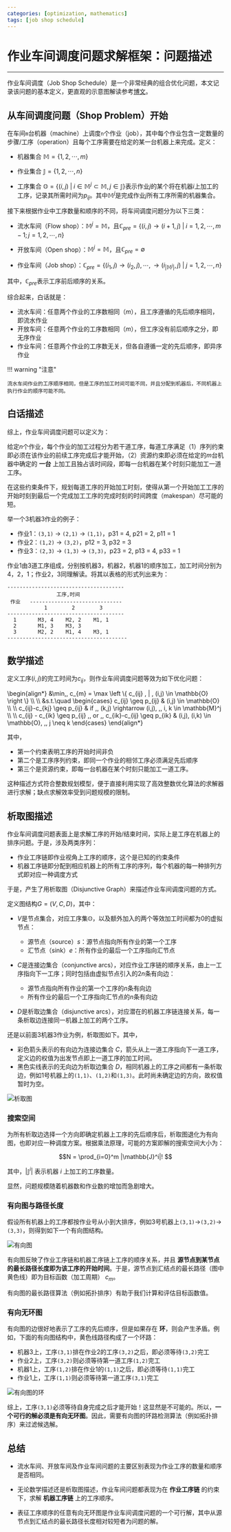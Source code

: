 ```yaml
---
categories: [optimization, mathematics]
tags: [job shop schedule]
---
```


# 作业车间调度问题求解框架：问题描述

---

作业车间调度（Job Shop Schedule）是一个非常经典的组合优化问题，本文记录该问题的基本定义，更直观的示意图解读参考[博文](https://blog.csdn.net/wangzhenyang2/article/details/109046960?spm=1001.2014.3001.5506)。


## 从车间调度问题（Shop Problem）开始

在车间`m`台机器（machine）上调度`n`个作业（job），其中每个作业包含一定数量的步骤/工序（operation）且每个工序需要在给定的某一台机器上来完成。定义：

- 机器集合 $\mathbb{M} = \left \{ 1, 2, \cdots, m \right \}$

- 作业集合 $\mathbb{J} = \left \{ 1, 2, \cdots, n \right \}$

- 工序集合 $\mathbb{O} = \left \{ (i, j) \; | \; i \in \mathbb{M}^j \subset \mathbb{M}, j \in \mathbb{J} \right \}$表示作业$j$的某个将在机器$i$上加工的工序，记录其所需时间为$p_{ij}$。其中$\mathbb{M}^j$是完成作业$j$所有工序所需的机器集合。

接下来根据作业中工序数量和顺序的不同，将车间调度问题分为以下三类：

- 流水车间（Flow shop）：$\mathbb{M}^j=\mathbb{M}$，且$\mathbb{C}_{pre}=\left\{(i, j) \rightarrow (i+1, j)\;|\; i=1,2,\cdots,m−1; j=1,2,\cdots,n \right\}$

- 开放车间（Open shop）：$\mathbb{M}^j=\mathbb{M}$，且$\mathbb{C}_{pre}=\emptyset$

- 作业车间（Job shop）：$\mathbb{C}_{pre}=\left\{ (i_1,j) \rightarrow (i_2,j), \cdots, \rightarrow (i_{|\mathbb{M}^j|}, j) \;|\; j=1,2,\cdots,n \right\}$


其中，$\mathbb{C}_{pre}$表示工序前后顺序的关系。

综合起来，白话就是：

- 流水车间：任意两个作业的工序数相同（$m$），且工序遵循的先后顺序相同，即流水作业
- 开放车间：任意两个作业的工序数相同（$m$），但工序没有前后顺序之分，即无序作业
- 作业车间：任意两个作业的工序数无关，但各自遵循一定的先后顺序，即异序作业


!!! warning "注意"

    流水车间作业的工序顺序相同，但是工序的加工时间可能不同，并且分配到机器后，不同机器上执行作业的顺序可能不同。


## 白话描述

综上，作业车间调度问题可以定义为：

给定$n$个作业，每个作业的加工过程分为若干道工序，每道工序满足（1）序列约束即必须在该作业的前续工序完成后才能开始，（2）资源约束即必须在给定的$m$台机器中确定的 **一台** 上加工且独占该时间段，即每一台机器在某个时刻只能加工一道工序。

在这些约束条件下，规划每道工序的开始加工时刻，使得从第一个开始加工工序的开始时刻到最后一个完成加工工序的完成时刻的时间跨度（makespan）尽可能的短。

举一个3机器3作业的例子：

- 作业1：`(3,1)` -> `(2,1)` -> `(1,1)`，p31 = 4, p21 = 2, p11 = 1
- 作业2：`(1,2)` -> `(3,2)`，p12 = 3, p32 = 3
- 作业3：`(2,3)` -> `(1,3)` -> `(3,3)`，p23 = 2, p13 = 4, p33 = 1

作业1由3道工序组成，分别按机器3，机器2，机器1的顺序加工，加工时间分别为4，2，1；作业2，3同理解读。将其以表格的形式列出来为：

```
--------------------------------------
                工序,时间
 作业   ------------------------------
            1        2        3
--------------------------------------
  1       M3, 4    M2, 2    M1, 1
  2       M1, 3    M3, 3
  3       M2, 2    M1, 4    M3, 1
---------------------------------------
```

## 数学描述

定义工序$(i,j)$的完工时间为$c_{ij}$，则作业车间调度问题等效为如下优化问题：


\begin{align\*}
&\min\,\, c_{m} = \max \left \\{ c_{ij} \, | \, (i,j) \in \mathbb{O} \right \\} \\\\
\\\\
&s.t.\quad
\begin{cases}
c_{ij} \geq p_{ij} & (i,j) \in \mathbb{O} \\\\
\\\\
c_{ij}-c_{kj} \geq p_{ij} & if \,\, (k,j) \rightarrow (i,j), \,\, i, k \in \mathbb{M}^j \\\\
\\\\
c_{ij} - c_{ik} \geq p_{ij} \,\, or \,\, c_{ik}-c_{ij}  \geq p_{ik} & (i,j), (i,k) \in \mathbb{O}, \,\, j \neq k
\end{cases}
\end{align\*}

其中，

- 第一个约束表明工序的开始时间非负
- 第二个是工序序列约束，即同一个作业的相邻工序必须满足先后顺序
- 第三个是资源约束，即每一台机器在某个时刻只能加工一道工序。


这种描述方式符合整数规划模型，便于直接利用实现了高效整数优化算法的求解器进行求解；缺点求解效率受到问题规模的限制。



## 析取图描述

作业车间调度问题表面上是求解工序的开始/结束时间，实际上是工序在机器上的排序问题。于是，涉及两类序列：

- 作业工序链即作业视角上工序的顺序，这个是已知的约束条件
- 机器工序链即分配到相应机器上的所有工序的序列，每个机器的每一种排列方式即对应一种调度方式

于是，产生了用析取图（Disjunctive Graph）来描述作业车间调度问题的方式。

定义图结构$G = (V, C, D)$，其中：

- $V$是节点集合，对应工序集$\mathbb{O}$，以及额外加入的两个等效加工时间都为0的虚拟节点：
    - 源节点（source）$s$：源节点指向所有作业的第一个工序
    - 汇节点（sink）$e$：所有作业的最后一个工序指向汇节点

- $C$是连接边集合（conjunctive arcs），对应作业工序链的顺序关系，由上一工序指向下一工序；同时包括由虚拟节点引入的$2n$条有向边：
    - 源节点指向所有作业的第一个工序的$n$条有向边
    - 所有作业的最后一个工序指向汇节点的$n$条有向边

- $D$是析取边集合（disjunctive arcs），对应潜在的机器工序链连接关系，每一条析取边连接同一机器上加工的两个工序。


还是以前面3机器3作业为例，析取图如下。其中，

- 彩色箭头表示的有向边为连接边集合 $C$，箭头从上一道工序指向下一道工序，定义边的权值为出发节点即上一道工序的加工时间。
- 黑色实线表示的无向边为析取边集合 $D$，相同机器上的工序之间都有一条析取边，例如1号机器上的`(1,1)`、`(1,2)`和`(1,3)`。此时尚未确定边的方向，故权值暂时为空。

![析取图](./images/2021-08-08-01.png)

### 搜索空间

为所有析取边选择一个方向即确定机器上工序的先后顺序后，析取图退化为有向图，也即对应一种调度方案。根据乘法原理，可能的方案即解的搜索空间大小为：

$$N = \prod_{i=0}^m |\mathbb{J}^i|! $$

其中，$|\mathbb{J}^i|$ 表示机器 $i$ 上加工的工序数量。

显然，问题规模随着机器数和作业数的增加而急剧增大。


### 有向图与路径长度

假设所有机器上的工序都按作业号从小到大排序，例如3号机器上`(3,1)`->`(3,2)`->`(3,3)`，则得到如下一个有向图结构。

![有向图](./images/2021-08-08-02.png)


有向图反映了作业工序链和机器工序链上工序的顺序关系，并且 **源节点到某节点的最长路径长度即为该工序的开始时间**。于是，源节点到汇结点的最长路径（图中黄色线）即为目标函数（加工周期） $c_m$。

有向图的最长路径算法（例如拓扑排序）有助于我们计算和评估目标函数值。


### 有向无环图

有向图的边很好地表示了工序的先后顺序，但是如果存在 **环**，则会产生矛盾。例如，下面的有向图结构中，黄色线路径构成了一个环路：

- 机器3上，工序`(3,1)`排在作业2的工序`(3,2)`之后，即必须等待`(3,2)`完工
- 作业2上，工序`(3,2)`则必须等待第一道工序`(1,2)`完工
- 机器1上，工序`(1,2)`排在作业1的`(1,1)`之后，即必须等待`(1,1)`完工
- 作业1上，工序`(1,1)`则必须等待第一道工序`(3,1)`完工


![有向图的环](./images/2021-08-08-03.png)

综上，工序`(3,1)`必须等待自身完成之后才能开始！这显然是不可能的。所以，**一个可行的解必须是有向无环图**。因此，需要有向图的环路检测算法（例如拓扑排序）来过滤候选解。


## 总结

- 流水车间、开放车间及作业车间问题的主要区别表现为作业工序的数量和顺序是否相同。

- 无论数学描述还是析取图描述，作业车间问题都表现为在 **作业工序链** 的约束下，求解 **机器工序链** 上的工序顺序。

- 表征工序顺序的任意有向无环图是作业车间调度问题的一个可行解，其中从源节点到汇结点的最长路径长度相对较短者为问题的解。